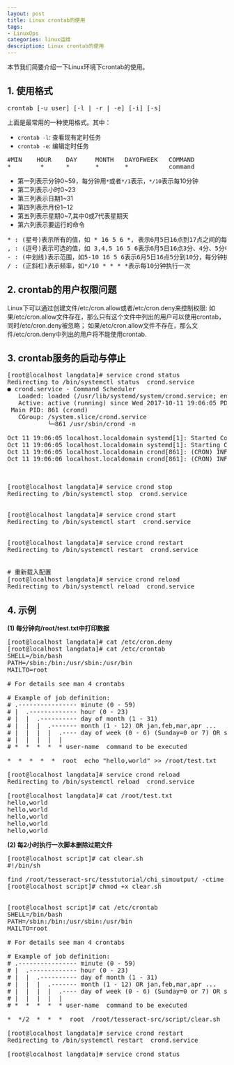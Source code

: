 ```yaml
---
layout: post
title: Linux crontab的使用
tags:
- LinuxOps
categories: linux运维
description: Linux crontab的使用
---
```



本节我们简要介绍一下Linux环境下crontab的使用。


<!-- more -->


## 1. 使用格式
<pre>
crontab [-u user] [-l | -r | -e] [-i] [-s]
</pre>

上面是最常用的一种使用格式。其中：

* ```crontab -l```: 查看现有定时任务
* ```crontab -e```: 编辑定时任务

<pre>
#MIN	HOUR	DAY		MONTH	DAYOFWEEK	COMMAND
*	     *		*		*		*			command     
</pre> 
* 第一列表示分钟0~59，每分钟用```*```或者```*/1```表示，```*/10```表示每10分钟
* 第二列表示小时0~23
* 第三列表示日期1~31
* 第四列表示月份1~12
* 第五列表示星期0~7,其中0或7代表星期天
* 第六列表示要运行的命令

<pre>
* : (星号)表示所有的值，如 * 16 5 6 *, 表示6月5日16点到17点之间的每分钟执行一次
, : (逗号)表示可选的值，如 3,4,5 16 5 6表示6月5日16点3分、4分、5分中各执行一次
- : (中划线)表示范围，如5-10 16 5 6表示6月5日16点5分到10分，每分钟执行一次
/ : (正斜杠)表示频率，如*/10 * * * *表示每10分钟执行一次
</pre>


## 2. crontab的用户权限问题

Linux下可以通过创建文件/etc/cron.allow或者/etc/cron.deny来控制权限: 如果/etc/cron.allow文件存在，那么只有这个文件中列出的用户可以使用crontab，同时/etc/cron.deny被忽略； 如果/etc/cron.allow文件不存在，那么文件/etc/cron.deny中列出的用户将不能使用crontab.


## 3. crontab服务的启动与停止
<pre>
[root@localhost langdata]# service crond status
Redirecting to /bin/systemctl status  crond.service
● crond.service - Command Scheduler
   Loaded: loaded (/usr/lib/systemd/system/crond.service; enabled; vendor preset: enabled)
   Active: active (running) since Wed 2017-10-11 19:06:05 PDT; 4 days ago
 Main PID: 861 (crond)
   CGroup: /system.slice/crond.service
           └─861 /usr/sbin/crond -n

Oct 11 19:06:05 localhost.localdomain systemd[1]: Started Command Scheduler.
Oct 11 19:06:05 localhost.localdomain systemd[1]: Starting Command Scheduler...
Oct 11 19:06:05 localhost.localdomain crond[861]: (CRON) INFO (RANDOM_DELAY will be scaled with factor 84% if used.)
Oct 11 19:06:06 localhost.localdomain crond[861]: (CRON) INFO (running with inotify support)



[root@localhost langdata]# service crond stop
Redirecting to /bin/systemctl stop  crond.service


[root@localhost langdata]# service crond start
Redirecting to /bin/systemctl start  crond.service


[root@localhost langdata]# service crond restart
Redirecting to /bin/systemctl restart  crond.service


# 重新载入配置
[root@localhost langdata]# service crond reload
Redirecting to /bin/systemctl reload  crond.service
</pre>

## 4. 示例

**(1) 每分钟向/root/test.txt中打印数据**
<pre>
[root@localhost langdata]# cat /etc/cron.deny 
[root@localhost langdata]# cat /etc/crontab 
SHELL=/bin/bash
PATH=/sbin:/bin:/usr/sbin:/usr/bin
MAILTO=root

# For details see man 4 crontabs

# Example of job definition:
# .---------------- minute (0 - 59)
# |  .------------- hour (0 - 23)
# |  |  .---------- day of month (1 - 31)
# |  |  |  .------- month (1 - 12) OR jan,feb,mar,apr ...
# |  |  |  |  .---- day of week (0 - 6) (Sunday=0 or 7) OR sun,mon,tue,wed,thu,fri,sat
# |  |  |  |  |
# *  *  *  *  * user-name  command to be executed

*  *  *  *  *  root  echo "hello,world" >> /root/test.txt 

[root@localhost langdata]# service crond reload
Redirecting to /bin/systemctl reload  crond.service

[root@localhost langdata]# cat /root/test.txt
hello,world
hello,world
hello,world
hello,world
hello,world
</pre>

**(2) 每2小时执行一次脚本删除过期文件**
<pre>
[root@localhost script]# cat clear.sh
#!/bin/sh

find /root/tesseract-src/tesstutorial/chi_simoutput/ -ctime +1 -name "*.checkpoint" -exec rm {} \;
[root@localhost script]# chmod +x clear.sh


[root@localhost script]# cat /etc/crontab 
SHELL=/bin/bash
PATH=/sbin:/bin:/usr/sbin:/usr/bin
MAILTO=root

# For details see man 4 crontabs

# Example of job definition:
# .---------------- minute (0 - 59)
# |  .------------- hour (0 - 23)
# |  |  .---------- day of month (1 - 31)
# |  |  |  .------- month (1 - 12) OR jan,feb,mar,apr ...
# |  |  |  |  .---- day of week (0 - 6) (Sunday=0 or 7) OR sun,mon,tue,wed,thu,fri,sat
# |  |  |  |  |
# *  *  *  *  * user-name  command to be executed

*  */2  *  *  *  root  /root/tesseract-src/script/clear.sh

[root@localhost langdata]# service crond restart
Redirecting to /bin/systemctl restart  crond.service

[root@localhost langdata]# service crond status
</pre>





<br />
<br />







<br />
<br />
<br />


